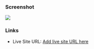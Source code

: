 

### Screenshot

![](./capture.jpg)


### Links


- Live Site URL: [Add live site URL here](https://your-live-site-url.com)

